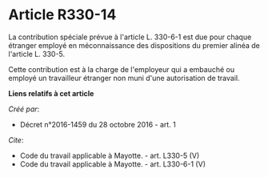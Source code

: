 # Article R330-14

La contribution spéciale prévue à l'article L. 330-6-1 est due pour chaque étranger employé en méconnaissance des
dispositions du premier alinéa de l'article L. 330-5. 

Cette contribution est à la charge de l'employeur qui a embauché ou employé un travailleur étranger non muni d'une
autorisation de travail.

**Liens relatifs à cet article**

_Créé par_:

  - Décret n°2016-1459 du 28 octobre 2016 - art. 1

_Cite_:

  - Code du travail applicable à Mayotte. - art. L330-5 (V)
  - Code du travail applicable à Mayotte. - art. L330-6-1 (V)
